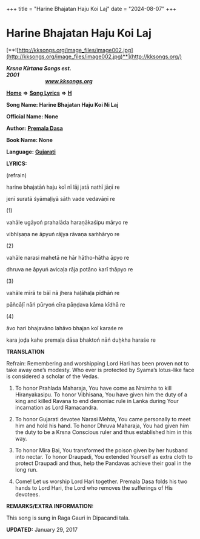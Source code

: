 +++
title = "Harine Bhajatan Haju Koi Laj"
date = "2024-08-07"
+++

# Harine Bhajatan Haju Koi Laj
[**![http://kksongs.org/image_files/image002.jpg](http://kksongs.org/image_files/image002.jpg)**](http://kksongs.org/)

**_Krsna Kirtana Songs est. 2001_**                                                                                                                                                 **_www.kksongs.org_**

[**Home**](http://kksongs.org/) **⇒** [**Song Lyrics**](http://kksongs.org/lyrics.html) **⇒** [**H**](http://kksongs.org/songs/song_h.html)

**Song Name: Harine Bhajatan Haju Koi Ni Laj**

**Official Name: None**

**Author:** [**Premala Dasa**](http://kksongs.org/authors/list/premala.html)

**Book Name: None**

**Language:** [**Gujarati**](http://kksongs.org/language/list/gujarati.html)

**LYRICS:**

(refrain)

harine bhajatāń haju koī nī lāj jatā nathī jāṇī re

jenī suratā śyāmaḷiyā sāth vade vedavāṇī re

(1)

vahāle ugāyoń prahalāda haraṇākaśipu māryo re

vibhīṣaṇa ne āpyuń rājya rāvaṇa saḿhāryo re

(2)

vahāle narasi mahetā ne hār hātho-hātha āpyo re

dhruva ne āpyuń avicaḷa rāja potāno karī thāpyo re

(3)

vahāle mīrā te bāī nā jhera haḷāhaḷa pīdhāń re

pāñcāḷī nāń pūryoń cīra pāṇḍava kāma kīdhā re

(4)

āvo hari bhajavāno lahāvo bhajan koī karaśe re

kara joḍa kahe premaḷa dāsa bhaktoń nāń duḥkha haraśe re

**TRANSLATION**

Refrain: Remembering and worshipping Lord Hari has been proven not to take away one’s modesty. Who ever is protected by Syama’s lotus-like face is considered a scholar of the Vedas.

1) To honor Prahlada Maharaja, You have come as Nrsimha to kill Hiranyakasipu. To honor Vibhisana, You have given him the duty of a king and killed Ravana to end demoniac rule in Lanka during Your incarnation as Lord Ramacandra.

2) To honor Gujarati devotee Narasi Mehta, You came personally to meet him and hold his hand. To honor Dhruva Maharaja, You had given him the duty to be a Krsna Conscious ruler and thus established him in this way.

3) To honor Mira Bai, You transformed the poison given by her husband into nectar. To honor Draupadi, You extended Yourself as extra cloth to protect Draupadi and thus, help the Pandavas achieve their goal in the long run.

4) Come! Let us worship Lord Hari together. Premala Dasa folds his two hands to Lord Hari, the Lord who removes the sufferings of His devotees.

**REMARKS/EXTRA INFORMATION:**

This song is sung in Raga Gauri in Dipacandi tala.

**UPDATED:** January 29, 2017